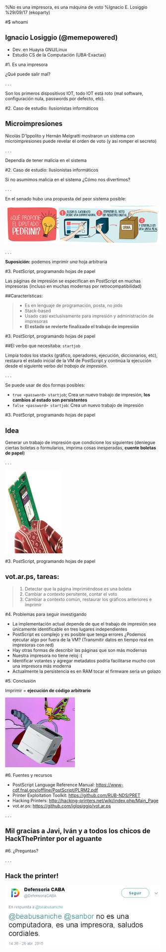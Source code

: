 %No es una impresora, es una máquina de voto
%Ignacio E. Losiggio
%29/09/17 (ekoparty)

#$ whoami

## Ignacio Losiggio (@memepowered)

* Dev. en Huayra GNU/Linux
* Estudio CS de la Computación (UBA-Exactas)

#1. Es una impresora

¿Qué puede salir mal?

. . .

Son los primeros dispositivos IOT, todo IOT está roto (mal software, configuración nula, passwords por defecto, etc).

#2. Caso de estudio: Ilusionistas informáticos

## Microimpresiones
Nicolás D'Ippolito y Hernán Melgratti mostraron un sistema con microimpresiones puede revelar el orden de voto (y así romper el secreto) 

. . .

Dependía de tener malicia en el sistema

#2. Caso de estudio: Ilusionistas informáticos

Si no asumimos malicia en el sistema ¿Cómo nos divertimos?

. . .

En el senado hubo una propuesta del peor sistema posible:

![Les juro que pensé que era un chiste](elpeorsistema.png)

. . .

**Suposición:** podemos imprimir _una_ hoja arbitraria

#3. PostScript, programando hojas de papel

Las páginas de impresión se especifican en PostScript en muchas impresoras (incluso en muchas modernas por retrocompatibilidad)

##Características:

> * Es en lenguaje de programación, posta, no jodo
> * Stack-based
> * Usado casi exclusivamente para impresión y administración de impresoras
> * **El estado se revierte finalizado el trabajo de impresión**

#3. PostScript, programando hojas de papel

##El verbo que necesitaba: `startjob`

Limpia todos los stacks (gráfico, operadores, ejecución, diccionarios, etc), restaura el estado inicial de la VM de PostScript y continúa la ejecución desde el siguiente verbo _del trabajo de impresión_.

. . .

Se puede usar de dos formas posibles:

  * `true <password> startjob`; Crea un nuevo trabajo de impresión, **los cambios al estado son persistentes**
  * `false <password> startjob`: Crea un nuevo trabajo de impresión

#3. PostScript, programando hojas de papel

## Idea

Generar un trabajo de impresión que condicione los siguientes (deniegue ciertas boletas o formularios, imprima cosas inesperadas, **cuente boletas de papel**)

. . .


![Persistimos en RAM (_random ancestral memory_)](ram.png)


#3. PostScript, programando hojas de papel

## vot.ar.ps, tareas:

> 1. Detectar que la página imprimiéndose es una boleta
> 2. Cambiar a contexto persitente, contar el voto
> 3. Cambiar a contexto común, restaurar los gráficos anteriores e imprimir

#4. Problemas para seguir investigando

* La implementación actual depende de que el trabajo de impresión sea únicamente identificable en tres lugares independientes
* PostScript es complejo y es posible que tenga errores ¿Podemos ejecutar algo por fuera de la VM? (Transmitir datos en tiempo real en impresoras con red)
* Hay otras formas de describir las páginas que son más modernas
* Nuestra impresora no tiene reloj :(
* Identificar votantes y agregar metadatos podría facilitarse mucho con una impresora más moderna
* Actualmente la persistencia es en RAM tocar el firmware sería un golazo

#5. Conclusión

Imprimir = **ejecución de código arbitrario**

![¿Quién sospecharía de una impresora?](bart.png)

#6. Fuentes y recursos

* PostScript Language Reference Manual: https://www-cdf.fnal.gov/offline/PostScript/PLRM2.pdf
* Printer Exploitation Toolkit: https://github.com/RUB-NDS/PRET
* Hacking Printers: http://hacking-printers.net/wiki/index.php/Main_Page
* vot.ar.ps: https://github.com/iglosiggio/vot.ar.ps

. . .

## Mil gracias a Javi, Iván y a todos los chicos de HackThePrinter por el aguante

#6. ¿Preguntas?

. . .

## Hack the printer!

![¿Seguro?](noesunacompu.png)

